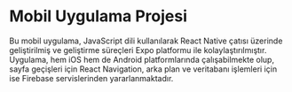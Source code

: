 ﻿# Mobil Uygulama Projesi
Bu mobil uygulama, JavaScript dili kullanılarak React Native çatısı üzerinde geliştirilmiş ve geliştirme süreçleri Expo platformu ile kolaylaştırılmıştır. Uygulama, hem iOS hem de Android platformlarında çalışabilmekte olup, sayfa geçişleri için React Navigation, arka plan ve veritabanı işlemleri için ise Firebase servislerinden yararlanmaktadır.
